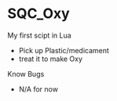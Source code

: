 # SQC_Oxy
My first scipt in Lua

* Pick up Plastic/medicament 
* treat it to make Oxy 

Know Bugs

* N/A for now
